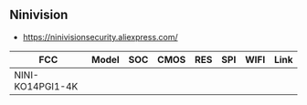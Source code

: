 Ninivision
----------
- https://ninivisionsecurity.aliexpress.com/

| FCC              | Model | SOC | CMOS | RES | SPI | WIFI | Link |
|------------------|-------|-----|------|-----|-----|------|------|
| NINI-KO14PGI1-4K |       |     |      |     |     |      |      |
